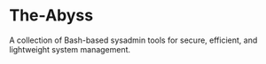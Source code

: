 # The-Abyss
A collection of Bash-based sysadmin tools for secure, efficient, and lightweight system management.
